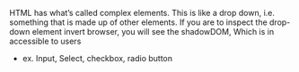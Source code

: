 
HTML has what’s called complex elements. This is like a drop down, i.e. something that is made up of other elements. If you are to inspect the drop-down element invert browser, you will see the shadowDOM, Which is in accessible to users
- ex. Input, Select, checkbox, radio button